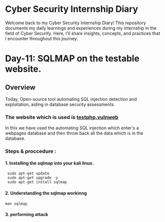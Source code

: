 # Cyber Security Internship Diary

Welcome back to my Cyber Security Internship Diary! This repository documents my daily learnings and experiences during my internship in the field of Cyber Security. Here, I'll share insights, concepts, and practices that I encounter throughout this journey.

# Day-11: SQLMAP on the testable website.

## Overview
Today, Open-source tool automating SQL injection detection and exploitation, aiding in database security assessments.

### The website which is used is [testphp.vulnweb](http://testphp.vulnweb.com/)
In this we have used the automating SQL injection which enter's a webpages database and then throw back all the data which is in the database.

### Steps & proccedure :
#### 1. Installing the sqlmap into your kali linux. 
```
 sudo apt-get update
 sudo apt-get upgrade -y
 sudo apt-get install sqlmap
```
#### 2. Understanding the sqlmap workinng 
``` man sqlmap ```

#### 3. performing attack 
